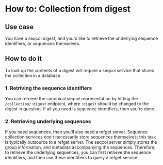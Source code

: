 
# How to: Collection from digest 

## Use case

You have a seqcol digest, and you'd like to retrieve the underlying sequence identifiers, or sequences themselves.

## How to do it

To look up the contents of a digest will require a seqcol service that stores the collection in a database.

### 1. Retriving the sequence identifiers

You can retrieve the canonical seqcol representation by hitting the `/collection/:digest` endpoint, where `:digest` should be changed to the digest in question. If all you need is sequence identifiers, then you're done.


### 2. Retrieving underlying sequences

If you need sequences, then you'll also need a refget server. Sequence collection services don't necessarily store sequences themselves; this task is typically outsource to a refget server. The seqcol server simply stores the group information, and metadata accompanying the sequences. Therefore, to retrieve the underlying sequences, you can first retrieve the sequence identifiers, and then use these identifiers to query a refget service.

